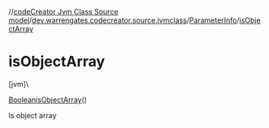 //[codeCreator Jvm Class Source model](../../../index.md)/[dev.warrengates.codecreator.source.jvmclass](../index.md)/[ParameterInfo](index.md)/[isObjectArray](is-object-array.md)

# isObjectArray

[jvm]\

[Boolean](https://docs.oracle.com/javase/8/docs/api/java/lang/Boolean.html)[isObjectArray](is-object-array.md)()

Is object array
